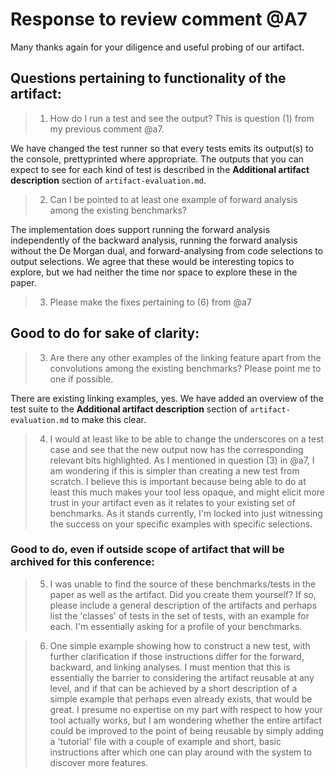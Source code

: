 # Response to review comment @A7

Many thanks again for your diligence and useful probing of our artifact.

## Questions pertaining to functionality of the artifact:

> 1. How do I run a test and see the output? This is question (1) from my previous comment @a7.

We have changed the test runner so that every tests emits its output(s) to the console, prettyprinted where appropriate. The outputs that you can expect to see for each kind of test is described in the **Additional artifact description** section of `artifact-evaluation.md`.

> 2. Can I be pointed to at least one example of forward analysis among the existing benchmarks?

The implementation does support running the forward analysis independently of the backward analysis, running the forward analysis without the De Morgan dual, and forward-analysing from code selections to output selections. We agree that these would be interesting topics to explore, but we had neither the time nor space to explore these in the paper.

> 3. Please make the fixes pertaining to (6) from @a7

## Good to do for sake of clarity:

> 3. Are there any other examples of the linking feature apart from the convolutions among the existing benchmarks? Please point me to one if possible.

There are existing linking examples, yes. We have added an overview of the test suite to the **Additional artifact description** section of `artifact-evaluation.md` to make this clear.

> 4. I would at least like to be able to change the underscores on a test case and see that the new output now has the corresponding relevant bits highlighted. As I mentioned in question (3) in @a7, I am wondering if this is simpler than creating a new test from scratch. I believe this is important because being able to do at least this much makes your tool less opaque, and might elicit more trust in your artifact even as it relates to your existing set of benchmarks. As it stands currently, I'm locked into just witnessing the success on your specific examples with specific selections.

### Good to do, even if outside scope of artifact that will be archived for this conference:

> 5. I was unable to find the source of these benchmarks/tests in the paper as well as the artifact. Did you create them yourself? If so, please include a general description of the artifacts and perhaps list the 'classes' of tests in the set of tests, with an example for each. I'm essentially asking for a profile of your benchmarks.

> 6. One simple example showing how to construct a new test, with further clarification if those instructions differ for the forward, backward, and linking analyses. I must mention that this is essentially the barrier to considering the artifact reusable at any level, and if that can be achieved by a short description of a simple example that perhaps even already exists, that would be great. I presume no expertise on my part with respect to how your tool actually works, but I am wondering whether the entire artifact could be improved to the point of being reusable by simply adding a 'tutorial' file with a couple of example and short, basic instructions after which one can play around with the system to discover more features.
